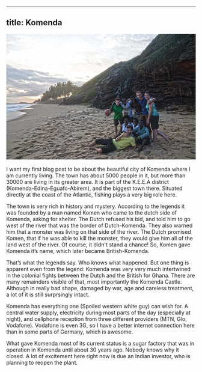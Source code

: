 ----
title: Komenda
---

![At the beach](football.jpg)

I want my first blog post to be about the beautiful city of Komenda where I am currently living. The town has about 5000 people in it, but more than 30000 are living in its greater area. It is part of the K.E.E.A district (Komenda-Edina-Eguafo-Abirem), and the biggest town there. Situated directly at the coast of the Atlantic, fishing plays a very big role here.

The town is very rich in history and mystery. According to the legends it was founded by a man named Komen who came to the dutch side of Komenda, asking for shelter. The Dutch refused his bid, and told him to go west of the river that was the border of Dutch-Komenda. They also warned him that a monster was living on that side of the river. The Dutch promised Komen, that if he was able to kill the monster, they would give him all of the land west of the river. Of course, it didn't stand a chance! So, Komen gave Komenda it’s name, which later became British-Komenda.

That’s what the legends say. Who knows what happened. But one thing is apparent even from the legend: Komenda was very very much intertwined in the colonial fights between the Dutch and the British for Ghana. There are many remainders visible of that, most importantly the Komenda Castle. Although in really bad shape, damaged by war, age and careless treatment, a lot of it is still surprsingly intact.

Komenda has everything one (Spoiled western white guy) can wish for. A central water supply, electricity during most parts of the day (especially at night), and cellphone reception from three different providers (MTN, Glo, Vodafone). Vodafone is even 3G, so I have a better internet connection here than in some parts of Germany, which is awesome.

What gave Komenda most of its current status is a sugar factory that was in operation in Komenda until about 30 years ago. Nobody knows why it closed. A lot of excitement here right now is due an Indian investor, who is planning to reopen the plant.
